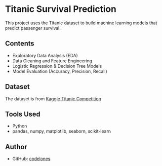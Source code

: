 # Titanic Survival Prediction

This project uses the Titanic dataset to build machine learning models that predict passenger survival.

## Contents

- Exploratory Data Analysis (EDA)
- Data Cleaning and Feature Engineering
- Logistic Regression & Decision Tree Models
- Model Evaluation (Accuracy, Precision, Recall)

## Dataset

The dataset is from [Kaggle Titanic Competition](https://www.kaggle.com/c/titanic)

## Tools Used

- Python
- pandas, numpy, matplotlib, seaborn, scikit-learn

## Author

- GitHub: [codelones](https://github.com/codelones)
